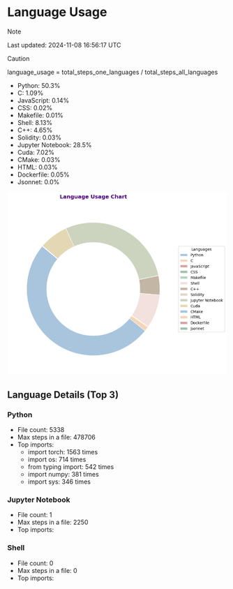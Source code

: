 # Language Usage
> [!NOTE]
Last updated: 2024-11-08 16:56:17 UTC

> [!CAUTION]
> language_usage = total_steps_one_languages  / total_steps_all_languages

- Python: 50.3%
- C: 1.09%
- JavaScript: 0.14%
- CSS: 0.02%
- Makefile: 0.01%
- Shell: 8.13%
- C++: 4.65%
- Solidity: 0.03%
- Jupyter Notebook: 28.5%
- Cuda: 7.02%
- CMake: 0.03%
- HTML: 0.03%
- Dockerfile: 0.05%
- Jsonnet: 0.0%

![Language Usage Chart](language_usage.png)

## Language Details (Top 3)

### Python
- File count: 5338
- Max steps in a file: 478706
- Top imports:
  - import torch: 1563 times
  - import os: 714 times
  - from typing import: 542 times
  - import numpy: 381 times
  - import sys: 346 times

### Jupyter Notebook
- File count: 1
- Max steps in a file: 2250
- Top imports:

### Shell
- File count: 0
- Max steps in a file: 0
- Top imports:
